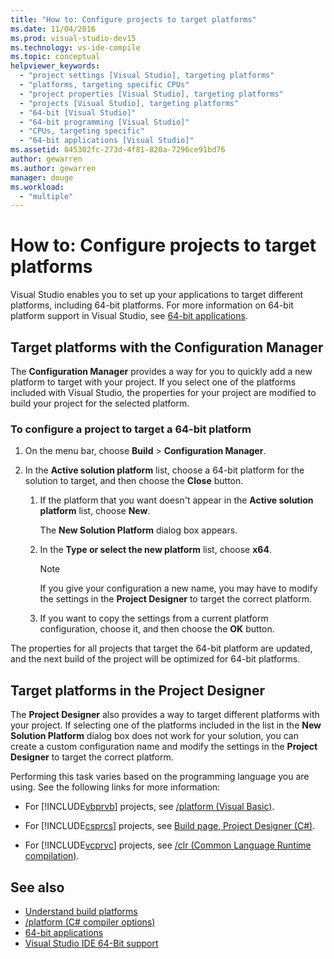 ```yaml
---
title: "How to: Configure projects to target platforms"
ms.date: 11/04/2016
ms.prod: visual-studio-dev15
ms.technology: vs-ide-compile
ms.topic: conceptual
helpviewer_keywords:
  - "project settings [Visual Studio], targeting platforms"
  - "platforms, targeting specific CPUs"
  - "project properties [Visual Studio], targeting platforms"
  - "projects [Visual Studio], targeting platforms"
  - "64-bit [Visual Studio]"
  - "64-bit programming [Visual Studio]"
  - "CPUs, targeting specific"
  - "64-bit applications [Visual Studio]"
ms.assetid: 845302fc-273d-4f81-820a-7296ce91bd76
author: gewarren
ms.author: gewarren
manager: douge
ms.workload:
  - "multiple"
---
```

# How to: Configure projects to target platforms

Visual Studio enables you to set up your applications to target different platforms, including 64-bit platforms. For more information on 64-bit platform support in Visual Studio, see [64-bit applications](http://msdn.microsoft.com/Library/fd4026bc-2c3d-4b27-86dc-ec5e96018181).

## Target platforms with the Configuration Manager

The **Configuration Manager** provides a way for you to quickly add a new platform to target with your project. If you select one of the platforms included with Visual Studio, the properties for your project are modified to build your project for the selected platform.

### To configure a project to target a 64-bit platform

1.  On the menu bar, choose **Build** > **Configuration Manager**.

2.  In the **Active solution platform** list, choose a 64-bit platform for the solution to target, and then choose the **Close** button.

    1.  If the platform that you want doesn't appear in the **Active solution platform** list, choose **New**.

         The **New Solution Platform** dialog box appears.

    2.  In the **Type or select the new platform** list, choose **x64**.

        > [!NOTE]
        >  If you give your configuration a new name, you may have to modify the settings in the **Project Designer** to target the correct platform.

    3.  If you want to copy the settings from a current platform configuration, choose it, and then choose the **OK** button.

The properties for all projects that target the 64-bit platform are updated, and the next build of the project will be optimized for 64-bit platforms.

## Target platforms in the Project Designer

The **Project Designer** also provides a way to target different platforms with your project. If selecting one of the platforms included in the list in the **New Solution Platform** dialog box does not work for your solution, you can create a custom configuration name and modify the settings in the **Project Designer** to target the correct platform.

Performing this task varies based on the programming language you are using. See the following links for more information:

-   For [!INCLUDE[vbprvb](../code-quality/includes/vbprvb_md.md)] projects, see [/platform (Visual Basic)](/dotnet/visual-basic/reference/command-line-compiler/platform).

-   For [!INCLUDE[csprcs](../data-tools/includes/csprcs_md.md)] projects, see [Build page, Project Designer (C#)](../ide/reference/build-page-project-designer-csharp.md).

-   For [!INCLUDE[vcprvc](../code-quality/includes/vcprvc_md.md)] projects, see [/clr (Common Language Runtime compilation)](/cpp/build/reference/clr-common-language-runtime-compilation).

## See also

- [Understand build platforms](../ide/understanding-build-platforms.md)
- [/platform (C# compiler options)](/dotnet/csharp/language-reference/compiler-options/platform-compiler-option)
- [64-bit applications](http://msdn.microsoft.com/Library/fd4026bc-2c3d-4b27-86dc-ec5e96018181)
- [Visual Studio IDE 64-Bit support](../ide/visual-studio-ide-64-bit-support.md)
